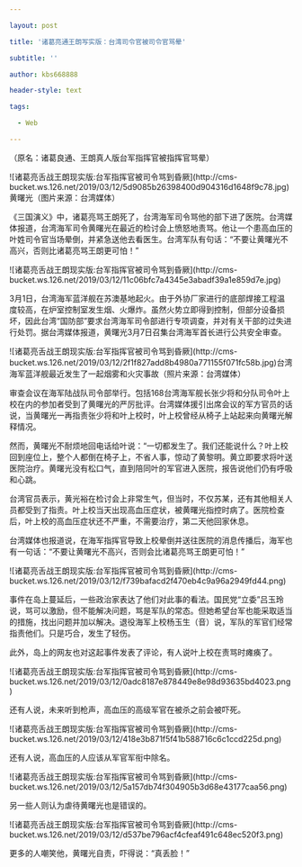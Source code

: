 ---
layout: post
title: '诸葛亮通王朗写实版：台湾司令官被司令官骂晕'
subtitle: ''
author: kbs668888
header-style: text
tags:
  - Web
---
（原名：诸葛良通、王朗真人版台军指挥官被指挥官骂晕）

![诸葛亮舌战王朗现实版:台军指挥官被司令骂到昏厥](http://cms-
bucket.ws.126.net/2019/03/12/5d9085b26398400d904316d1648f9c78.jpg)黄曙光（图片来源：台湾媒体）

《三国演义》中，诸葛亮骂王朗死了，台湾海军司令骂他的部下进了医院。台湾媒体报道，台湾海军司令黄曙光在最近的检讨会上愤怒地责骂。他让一个患高血压的叶姓司令官当场晕倒，并紧急送他去看医生。台湾军队有句话：“不要让黄曙光不高兴，否则比诸葛亮骂王朗更可怕！”

![诸葛亮舌战王朗现实版:台军指挥官被司令骂到昏厥](http://cms-
bucket.ws.126.net/2019/03/12/11c06bfc7a4345e3abadf39a1e859d7e.jpg)

3月1日，台湾海军蓝洋舰在苏澳基地起火。由于外协厂家进行的底部焊接工程温度较高，在炉室控制室发生烟、火爆炸。虽然火势立即得到控制，但部分设备损坏，因此台湾“国防部”要求台湾海军司令部进行专项调查，并对有关干部的过失进行处罚。据台湾媒体报道，黄曙光3月7日召集台湾海军首长进行公共安全审查。

![诸葛亮舌战王朗现实版:台军指挥官被司令骂到昏厥](http://cms-
bucket.ws.126.net/2019/03/12/2f1f827add8b4980a771155f071fc58b.jpg)台湾海军蓝洋舰最近发生了一起烟雾和火灾事故（照片来源：台湾媒体）

审查会议在海军陆战队司令部举行。包括168台湾海军舰长张少将和分队司令叶上校在内的参加者受到了黄曙光的严厉批评。台湾媒体援引出席会议的军方官员的话说，当黄曙光一再指责张少将和叶上校时，叶上校曾经从椅子上站起来向黄曙光解释情况。

然而，黄曙光不耐烦地回电话给叶说：“一切都发生了。我们还能说什么？叶上校回到座位上，整个人都倒在椅子上，不省人事，惊动了黄黎明。黄立即要求将叶送医院治疗。黄曙光没有松口气，直到陪同叶的军官进入医院，报告说他们仍有呼吸和心跳。

台湾官员表示，黄光裕在检讨会上非常生气，但当时，不仅苏某，还有其他相关人员都受到了指责。叶上校当天出现高血压症状，被黄曙光指控时病了。医院检查后，叶上校的高血压症状还不严重，不需要治疗，第二天他回家休息。

台湾媒体也报道说，在海军指挥官导致上校晕倒并送往医院的消息传播后，海军也有一句话：“不要让黄曙光不高兴，否则会比诸葛亮骂王朗更可怕！”

![诸葛亮舌战王朗现实版:台军指挥官被司令骂到昏厥](http://cms-
bucket.ws.126.net/2019/03/12/f739bafacd2f470eb4c9a96a2949fd44.png)

事件在岛上蔓延后，一些政治家表达了他们对此事的看法。国民党“立委”吕玉玲说，骂可以激励，但不能解决问题，骂是军队的常态。但她希望台军也能采取适当的措施，找出问题并加以解决。退役海军上校杨玉生（音）说，军队的军官们经常指责他们。只是巧合，发生了轻伤。

此外，岛上的网友也对这起事件发表了评论，有人说叶上校在责骂时瘫痪了。

![诸葛亮舌战王朗现实版:台军指挥官被司令骂到昏厥](http://cms-
bucket.ws.126.net/2019/03/12/0adc8187e878449e8e98d93635bd4023.png)

还有人说，未来听到枪声，高血压的高级军官在被杀之前会被吓死。

![诸葛亮舌战王朗现实版:台军指挥官被司令骂到昏厥](http://cms-
bucket.ws.126.net/2019/03/12/418e3b871f5f41b588716c6c1ccd225d.png)

还有人说，高血压的人应该从军官军衔中除名。

![诸葛亮舌战王朗现实版:台军指挥官被司令骂到昏厥](http://cms-
bucket.ws.126.net/2019/03/12/5a157db74f304905b3d68e43177caa56.png)

另一些人则认为虐待黄曙光也是错误的。

![诸葛亮舌战王朗现实版:台军指挥官被司令骂到昏厥](http://cms-
bucket.ws.126.net/2019/03/12/d537be796acf4cfeaf491c648ec520f3.png)

更多的人嘲笑他，黄曙光自责，吓得说：“真丢脸！”

